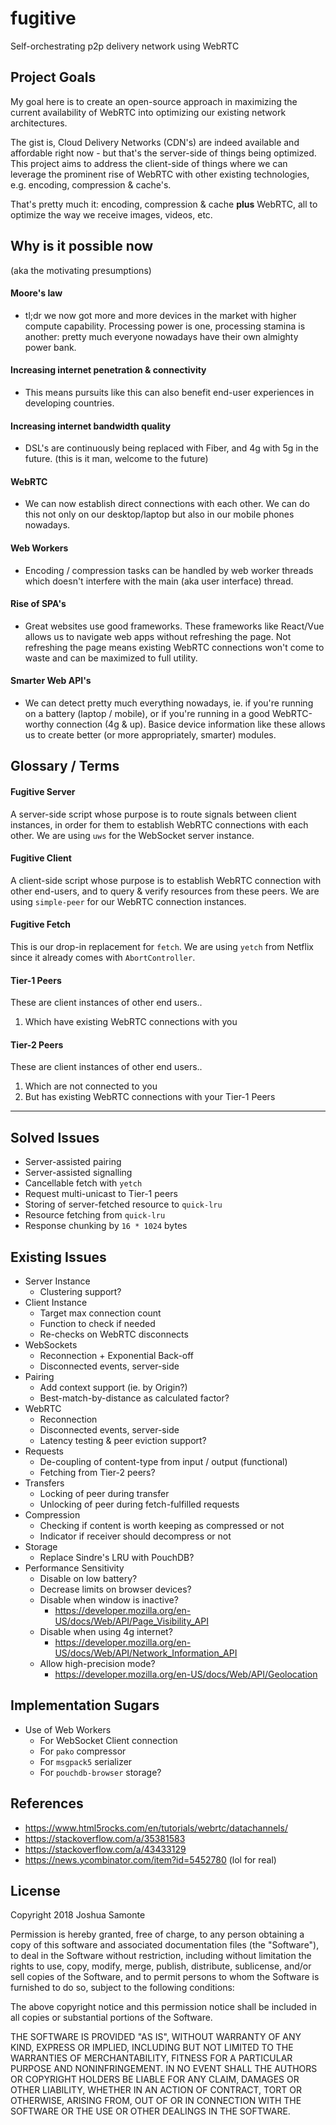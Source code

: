 # fugitive
Self-orchestrating p2p delivery network using WebRTC

## Project Goals

My goal here is to create an open-source approach in maximizing the current availability of WebRTC into optimizing our existing network architectures.

The gist is, Cloud Delivery Networks (CDN's) are indeed available and affordable right now - but that's the server-side of things being optimized. This project aims to address the client-side of things where we can leverage the prominent rise of WebRTC with other existing technologies, e.g. encoding, compression & cache's.

That's pretty much it: encoding, compression & cache **plus** WebRTC, all to optimize the way we receive images, videos, etc.

## Why is it possible now

(aka the motivating presumptions)

#### Moore's law

* tl;dr we now got more and more devices in the market with higher compute capability. Processing power is one, processing stamina is another: pretty much everyone nowadays have their own almighty power bank.

#### Increasing internet penetration & connectivity

* This means pursuits like this can also benefit end-user experiences in developing countries.

#### Increasing internet bandwidth quality

* DSL's are continuously being replaced with Fiber, and 4g with 5g in the future. (this is it man, welcome to the future)

#### WebRTC

* We can now establish direct connections with each other. We can do this not only on our desktop/laptop but also in our mobile phones nowadays.

#### Web Workers

* Encoding / compression tasks can be handled by web worker threads which doesn't interfere with the main (aka user interface) thread.

#### Rise of SPA's

* Great websites use good frameworks. These frameworks like React/Vue allows us to navigate web apps without refreshing the page. Not refreshing the page means existing WebRTC connections won't come to waste and can be maximized to full utility.

#### Smarter Web API's

* We can detect pretty much everything nowadays, ie. if you're running on a battery (laptop / mobile), or if you're running in a good WebRTC-worthy connection (4g & up). Basice device information like these allows us to create better (or more appropriately, smarter) modules.

## Glossary / Terms

#### Fugitive Server

A server-side script whose purpose is to route signals between client instances, in order for them to establish WebRTC connections with each other. We are using `uws` for the WebSocket server instance.

#### Fugitive Client

A client-side script whose purpose is to establish WebRTC connection with other end-users, and to query & verify resources from these peers. We are using `simple-peer` for our WebRTC connection instances.

#### Fugitive Fetch

This is our drop-in replacement for `fetch`. We are using `yetch` from Netflix since it already comes with `AbortController`.

#### Tier-1 Peers

These are client instances of other end users..

1. Which have existing WebRTC connections with you

#### Tier-2 Peers

These are client instances of other end users..

1. Which are not connected to you
2. But has existing WebRTC connections with your Tier-1 Peers

---


## Solved Issues

* Server-assisted pairing
* Server-assisted signalling
* Cancellable fetch with `yetch`
* Request multi-unicast to Tier-1 peers
* Storing of server-fetched resource to `quick-lru`
* Resource fetching from `quick-lru`
* Response chunking by `16 * 1024` bytes

## Existing Issues

* Server Instance
  * Clustering support?
* Client Instance
  * Target max connection count
  * Function to check if needed
  * Re-checks on WebRTC disconnects
* WebSockets
  * Reconnection + Exponential Back-off
  * Disconnected events, server-side
* Pairing
  * Add context support (ie. by Origin?)
  * Best-match-by-distance as calculated factor?
* WebRTC
  * Reconnection
  * Disconnected events, server-side
  * Latency testing & peer eviction support?
* Requests
  * De-coupling of content-type from input / output (functional)
  * Fetching from Tier-2 peers?
* Transfers
  * Locking of peer during transfer
  * Unlocking of peer during fetch-fulfilled requests
* Compression
  * Checking if content is worth keeping as compressed or not
  * Indicator if receiver should decompress or not
* Storage
  * Replace Sindre's LRU with PouchDB?
* Performance Sensitivity
  * Disable on low battery?
  * Decrease limits on browser devices?
  * Disable when window is inactive?
    * https://developer.mozilla.org/en-US/docs/Web/API/Page_Visibility_API
  * Disable when using 4g internet?
    * https://developer.mozilla.org/en-US/docs/Web/API/Network_Information_API
  * Allow high-precision mode?
    * https://developer.mozilla.org/en-US/docs/Web/API/Geolocation

## Implementation Sugars

* Use of Web Workers
  * For WebSocket Client connection
  * For `pako` compressor
  * For `msgpack5` serializer
  * For `pouchdb-browser` storage?

## References

* https://www.html5rocks.com/en/tutorials/webrtc/datachannels/
* https://stackoverflow.com/a/35381583
* https://stackoverflow.com/a/43433129
* https://news.ycombinator.com/item?id=5452780 (lol for real)

## License

Copyright 2018 Joshua Samonte

Permission is hereby granted, free of charge, to any person obtaining a copy of this software and associated documentation files (the "Software"), to deal in the Software without restriction, including without limitation the rights to use, copy, modify, merge, publish, distribute, sublicense, and/or sell copies of the Software, and to permit persons to whom the Software is furnished to do so, subject to the following conditions:

The above copyright notice and this permission notice shall be included in all copies or substantial portions of the Software.

THE SOFTWARE IS PROVIDED "AS IS", WITHOUT WARRANTY OF ANY KIND, EXPRESS OR IMPLIED, INCLUDING BUT NOT LIMITED TO THE WARRANTIES OF MERCHANTABILITY, FITNESS FOR A PARTICULAR PURPOSE AND NONINFRINGEMENT. IN NO EVENT SHALL THE AUTHORS OR COPYRIGHT HOLDERS BE LIABLE FOR ANY CLAIM, DAMAGES OR OTHER LIABILITY, WHETHER IN AN ACTION OF CONTRACT, TORT OR OTHERWISE, ARISING FROM, OUT OF OR IN CONNECTION WITH THE SOFTWARE OR THE USE OR OTHER DEALINGS IN THE SOFTWARE.
